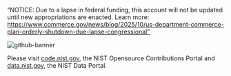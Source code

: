 “NOTICE: Due to a lapse in federal funding, this account will not be updated until new appropriations are enacted. Learn more: https://www.commerce.gov/news/blog/2025/10/us-department-commerce-plan-orderly-shutdown-due-lapse-congressional”



![github-banner](https://user-images.githubusercontent.com/5330387/183502751-f29645f1-ccb4-408b-be1d-c6ef31649345.png)

Please visit [code.nist.gov](https://code.nist.gov), the NIST Opensource Contributions Portal and [data.nist.gov](https://data.nist.gov), the NIST Data Portal.




